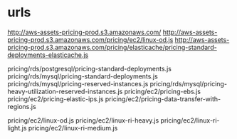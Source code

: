 urls
====

http://aws-assets-pricing-prod.s3.amazonaws.com/
http://aws-assets-pricing-prod.s3.amazonaws.com/pricing/ec2/linux-od.js
http://aws-assets-pricing-prod.s3.amazonaws.com/pricing/elasticache/pricing-standard-deployments-elasticache.js

pricing/rds/postgresql/pricing-standard-deployments.js
pricing/rds/mysql/pricing-standard-deployments.js
pricing/rds/mysql/pricing-reserved-instances.js
pricing/rds/mysql/pricing-heavy-utilization-reserved-instances.js
pricing/ec2/pricing-ebs.js
pricing/ec2/pricing-elastic-ips.js
pricing/ec2/pricing-data-transfer-with-regions.js

pricing/ec2/linux-od.js
pricing/ec2/linux-ri-heavy.js
pricing/ec2/linux-ri-light.js
pricing/ec2/linux-ri-medium.js

